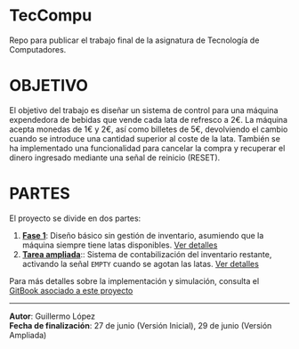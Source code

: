 # TecCompu

Repo para publicar el trabajo final de la asignatura de Tecnología de Computadores.

# OBJETIVO

El objetivo del trabajo es diseñar un sistema de control para una máquina expendedora de bebidas que vende cada lata de refresco a 2€. La máquina acepta monedas de 1€ y 2€, así como billetes de 5€, devolviendo el cambio cuando se introduce una cantidad superior al coste de la lata. También se ha implementado una funcionalidad para cancelar la compra y recuperar el dinero ingresado mediante una señal de reinicio (RESET).

# PARTES

El proyecto se divide en dos partes:
1. [**Fase 1**](https://github.com/Lopezalcuadrad0/TecCompu/tree/main/Parte1): Diseño básico sin gestión de inventario, asumiendo que la máquina siempre tiene latas disponibles. [Ver detalles](https://lopezalcuadrado.gitbook.io/teccompu/trabajo-sin-ampliar)
1. [**Tarea ampliada**](https://github.com/Lopezalcuadrad0/TecCompu/tree/main/Ampliacion):: Sistema de contabilización del inventario restante, activando la señal `EMPTY` cuando se agotan las latas. [Ver detalles](https://lopezalcuadrado.gitbook.io/teccompu/amplicion)

Para más detalles sobre la implementación y simulación, consulta el [GitBook asociado a este proyecto](https://lopezalcuadrado.gitbook.io/teccompu/amplicion)

---

**Autor**: Guillermo López  
**Fecha de finalización**: 27 de junio (Versión Inicial), 29 de junio (Versión Ampliada)

